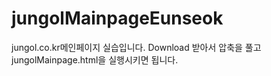 # jungolMainpageEunseok
jungol.co.kr메인페이지 실습입니다.
Download 받아서 압축을 풀고 jungolMainpage.html을 실행시키면 됩니다.
